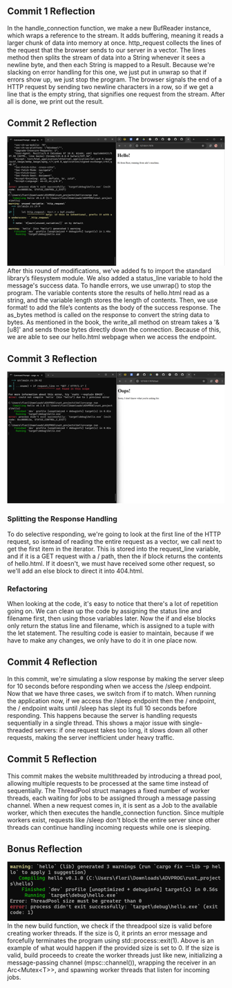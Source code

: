## Commit 1 Reflection
In the handle_connection function, we make a new BufReader instance, which wraps a reference to the stream. It adds buffering, meaning it reads a larger chunk of data into memory at once. http_request collects the lines of the request that the browser sends to our server in a vector. The lines method then splits the stream of data into a String whenever it sees a newline byte, and then each String is mapped to a Result. Because we're slacking on error handling for this one, we just put in unwrap so that if errors show up, we just stop the program. The browser signals the end of a HTTP request by sending two newline characters in a row, so if we get a line that is the empty string, that signifies one request from the stream. After all is done, we print out the result.

## Commit 2 Reflection 
![alt text](image.png)
After this round of modifications, we've added fs to import the standard library’s filesystem module. We also added a status_line variable to hold the message's success data. To handle errors, we use unwrap() to stop the program. The variable contents store the results of hello.html read as a string, and the variable length stores the length of contents. Then, we use format! to add the file’s contents as the body of the success response. The as_bytes method is called on the response to convert the string data to bytes. As mentioned in the book, the write_all method on stream takes a '&[u8]' and sends those bytes directly down the connection. Because of this, we are able to see our hello.html webpage when we access the endpoint.

## Commit 3 Reflection 
![alt text](image-1.png)
### Splitting the Response Handling
To do selective responding, we're going to look at the first line of the HTTP request, so isntead of reading the entire request as a vector, we call next to get the first item in the iterator. This is stored into the request_line variable, and if it is a GET request with a / path, then the if block returns the contents of hello.html. If it doesn't, we must have received some other request, so we'll add an else block to direct it into 404.html.

### Refactoring
When looking at the code, it's easy to notice that there's a lot of repetition going on. We can clean up the code by assigning the status line and filename first, then using those variables later. Now the if and else blocks only return the status line and filename, which is assigned to a tuple with the let statement. The resulting code is easier to maintain, because if we have to make any changes, we only have to do it in one place now. 

## Commit 4 Reflection 
In this commit, we're simulating a slow response by making the server sleep for 10 seconds before responding when we access the /sleep endpoint. Now that we have three cases, we switch from if to match. When running the application now, if we access the /sleep endpoint then the / endpoint, the / endpoint waits until /sleep has slept its full 10 seconds before responding. This happens because the server is handling requests sequentially in a single thread. This shows a major issue with single-threaded servers: if one request takes too long, it slows down all other requests, making the server inefficient under heavy traffic.

## Commit 5 Reflection 
This commit makes the website multithreaded by introducing a thread pool, allowing multiple requests to be processed at the same time instead of sequentially. The ThreadPool struct manages a fixed number of worker threads, each waiting for jobs to be assigned through a message passing channel. When a new request comes in, it is sent as a Job to the available worker, which then executes the handle_connection function. Since multiple workers exist, requests like /sleep don't block the entire server since other threads can continue handling incoming requests while one is sleeping.

## Bonus Reflection
![alt text](image-2.png)
In the new build function, we check if the threadpool size is valid before creating worker threads. If the size is 0, it prints an error message and forcefully terminates the program using std::process::exit(1). Above is an example of what would happen if the provided size is set to 0. If the size is valid, build proceeds to create the worker threads just like new, initializing a message-passing channel (mpsc::channel()), wrapping the receiver in an Arc<Mutex\<T>>, and spawning worker threads that listen for incoming jobs. 